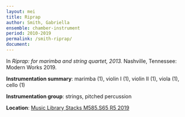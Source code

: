 ```yaml
---
layout: mei
title: Riprap
author: Smith, Gabriella
ensemble: chamber-instrument
period: 2010-2019
permalink: /smith-riprap/
document: 
---
```


In *Riprap: for marimba and string quartet, 2013.* Nashville, Tennessee: Modern Works 2019.

**Instrumentation summary**: marimba (1), violin I (1), violin II (1), viola (1), cello (1)

**Instrumentation group**: strings, pitched percussion

**Location**: <a href="https://tufts.primo.exlibrisgroup.com/permalink/01TUN_INST/1kc9gia/alma991018897773703851" target="_blank">Music Library Stacks M585.S65 R5 2019</a>